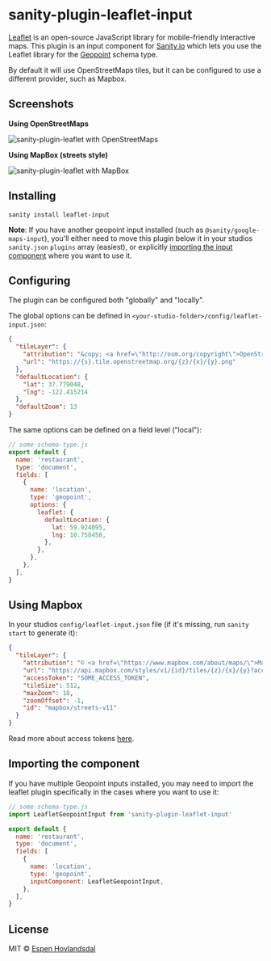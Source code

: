 # sanity-plugin-leaflet-input

[Leaflet](https://leafletjs.com/) is an open-source JavaScript library for mobile-friendly interactive maps. This plugin is an input component for [Sanity.io](https://www.sanity.io/) which lets you use the Leaflet library for the [Geopoint](https://www.sanity.io/docs/geopoint-type) schema type.

By default it will use OpenStreetMaps tiles, but it can be configured to use a different provider, such as Mapbox.

## Screenshots

**Using OpenStreetMaps**

![sanity-plugin-leaflet with OpenStreetMaps](assets/osm.jpg)

**Using MapBox (streets style)**

![sanity-plugin-leaflet with MapBox](assets/mapbox.jpg)

## Installing

```
sanity install leaflet-input
```

**Note**: If you have another geopoint input installed (such as `@sanity/google-maps-input`), you'll either need to move this plugin below it in your studios `sanity.json` `plugins` array (easiest), or explicitly [importing the input component](#importing-the-component) where you want to use it.

## Configuring

The plugin can be configured both "globally" and "locally".

The global options can be defined in `<your-studio-folder>/config/leaflet-input.json`:

```json
{
  "tileLayer": {
    "attribution": "&copy; <a href=\"http://osm.org/copyright\">OpenStreetMap</a> contributors",
    "url": "https://{s}.tile.openstreetmap.org/{z}/{x}/{y}.png"
  },
  "defaultLocation": {
    "lat": 37.779048,
    "lng": -122.415214
  },
  "defaultZoom": 13
}
```

The same options can be defined on a field level ("local"):

```js
// some-schema-type.js
export default {
  name: 'restaurant',
  type: 'document',
  fields: [
    {
      name: 'location',
      type: 'geopoint',
      options: {
        leaflet: {
          defaultLocation: {
            lat: 59.924095,
            lng: 10.758458,
          },
        },
      },
    },
  ],
}
```

## Using Mapbox

In your studios `config/leaflet-input.json` file (if it's missing, run `sanity start` to generate it):

```json
{
  "tileLayer": {
    "attribution": "© <a href=\"https://www.mapbox.com/about/maps/\">Mapbox</a> © <a href=\"http://www.openstreetmap.org/copyright\">OpenStreetMap</a> <strong><a href=\"https://www.mapbox.com/map-feedback/\" target=\"_blank\">Improve this map</a></strong>",
    "url": "https://api.mapbox.com/styles/v1/{id}/tiles/{z}/{x}/{y}?access_token={accessToken}",
    "accessToken": "SOME_ACCESS_TOKEN",
    "tileSize": 512,
    "maxZoom": 18,
    "zoomOffset": -1,
    "id": "mapbox/streets-v11"
  }
}
```

Read more about access tokens [here](https://docs.mapbox.com/help/how-mapbox-works/access-tokens/).

## Importing the component

If you have multiple Geopoint inputs installed, you may need to import the leaflet plugin specifically in the cases where you want to use it:

```js
// some-schema-type.js
import LeafletGeopointInput from 'sanity-plugin-leaflet-input'

export default {
  name: 'restaurant',
  type: 'document',
  fields: [
    {
      name: 'location',
      type: 'geopoint',
      inputComponent: LeafletGeopointInput,
    },
  ],
}
```

## License

MIT © [Espen Hovlandsdal](https://espen.codes/)

